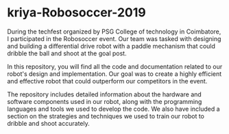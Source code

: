 # kriya-Robosoccer-2019

During the techfest organized by PSG College of technology in Coimbatore, I participated in the Robosoccer event. Our team was tasked with designing and building a differential drive robot with a paddle mechanism that could dribble the ball and shoot at the goal post.

In this repository, you will find all the code and documentation related to our robot's design and implementation. Our goal was to create a highly efficient and effective robot that could outperform our competitors in the event.

The repository includes detailed information about the hardware and software components used in our robot, along with the programming languages and tools we used to develop the code. We also have included a section on the strategies and techniques we used to train our robot to dribble and shoot accurately.

